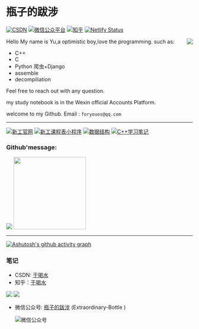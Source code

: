 # 瓶子的跋涉
[![CSDN](https://img.shields.io/badge/CSDN-%E4%BA%8E%E5%96%9D%E6%B0%B4-green "csdn")](https://blog.csdn.net/weixin_45925755)
[![微信公众平台](https://img.shields.io/badge/微信公众号-瓶子的跋涉-yellow "微信公众号")](https://raw.githubusercontent.com/foryouos/foryouos/main/%E5%BE%AE%E4%BF%A1%E5%85%AC%E4%BC%97%E5%8F%B7.png)
[![知乎](https://img.shields.io/badge/知乎-于喝水-red "知乎")](https://www.zhihu.com/people/foryouos)
[![Netlify Status](https://api.netlify.com/api/v1/badges/8e4c94d5-4596-4170-a3a0-fb348e946b8e/deploy-status)](https://app.netlify.com/sites/foryouos/deploys)
<!--![visitors](https://visitor-badge.glitch.me/badge?page_id=foryouos&left_color=blue&right_color=yellow)-->

Hello My name is Yu,a optimistic boy,love the programming.
<img src="https://user-assets.sxlcdn.com/images/9527/Fnrnj5JtFfuw8x4iP_-7NSZDpUaU.gif" referrerpolicy="no-referrer" align="right" >
such as: 
* C++
* C
* Python 爬虫+Django
* assemble
* decompiliation

Feel free to reach out with any question.

my study notebook is in the Wexin official Accounts Platform.

welcome to my Github.
         Email : `foryouos@qq.com`
****
[![新工官网](https://github-readme-stats.vercel.app/api/pin/?username=foryouos&repo=xingong)](https://github.com/foryouos/xingong)
[![新工课程表小程序](https://github-readme-stats.vercel.app/api/pin/?username=foryouos&repo=xingong_courses)](https://github.com/foryouos/xingong_courses)
[![数据结构](https://github-readme-stats.vercel.app/api/pin/?username=foryouos&repo=Parking_System)](https://github.com/foryouos/Parking_System)
[![C++学习笔记](https://github-readme-stats.vercel.app/api/pin/?username=foryouos&repo=C-notebook)](https://github.com/foryouos/C-notebook)

### Github'message:
<p dir="auto">
<img src="https://github-readme-stats.vercel.app/api?username=foryouos&theme=radical">
<img src="https://github-readme-stats.vercel.app/api/top-langs/?username=foryouos&layout=compact&hide=html" style="max-width: 100%; height:195px; ">
</p>

****

[![Ashutosh's github activity graph](https://github-readme-activity-graph.vercel.app/graph?username=foryouos&theme=rogue)](https://github.com/ashutosh00710/github-readme-activity-graph)


### 笔记
* CSDN: [于喝水](https://blog.csdn.net/weixin_45925755)
* 知乎：[于喝水](https://www.zhihu.com/people/foryouos)

![](https://stats.justsong.cn/api/csdn?id=weixin_45925755&theme=flag-india)
![](https://stats.justsong.cn/api/zhihu/?username=foryouos&theme=flag-india)

* 微信公众号: [瓶子的跋涉](https://github.com/foryouos/foryouos/blob/main/%E5%BE%AE%E4%BF%A1%E5%85%AC%E4%BC%97%E5%8F%B7.png) \(Extraordinary-Bottle
)

  ![微信公众号](https://mmbiz.qpic.cn/mmbiz_png/ORog4TEnkbtmW9TwBH0bgNxmPicjO6ibWNnj9carxX9Gay70evCfZfcyD4f6mrmkK0BloApVsaibZMQp2krxjGY1Q/0?wx_fmt=png "wechat-id:Extraordinary-Bottle")
